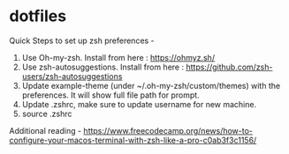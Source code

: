 # dotfiles

Quick Steps to set up zsh preferences - 
1. Use Oh-my-zsh. Install from here : https://ohmyz.sh/
2. Use zsh-autosuggestions. Install from here : https://github.com/zsh-users/zsh-autosuggestions
3. Update example-theme (under ~/.oh-my-zsh/custom/themes) with the preferences. It will show full file path for prompt.
4. Update .zshrc, make sure to update username for new machine. 
5. source .zshrc

Additional reading - https://www.freecodecamp.org/news/how-to-configure-your-macos-terminal-with-zsh-like-a-pro-c0ab3f3c1156/
